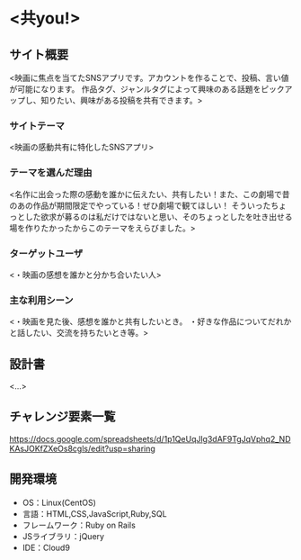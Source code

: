# <共you!>

## サイト概要
<映画に焦点を当てたSNSアプリです。アカウントを作ることで、投稿、言い値が可能になります。
作品タグ、ジャンルタグによって興味のある話題をピックアップし、知りたい、興味がある投稿を共有できます。>

### サイトテーマ
<映画の感動共有に特化したSNSアプリ>

### テーマを選んだ理由
<名作に出会った際の感動を誰かに伝えたい、共有したい！また、この劇場で昔のあの作品が期間限定でやっている！ぜひ劇場で観てほしい！
そういったちょっとした欲求が募るのは私だけではないと思い、そのちょっとしたを吐き出せる場を作りたかったからこのテーマをえらびました。>

### ターゲットユーザ
<・映画の感想を誰かと分かち合いたい人>

### 主な利用シーン
<・映画を見た後、感想を誰かと共有したいとき。
 ・好きな作品についてだれかと話したい、交流を持ちたいとき等。>

## 設計書
<...>

## チャレンジ要素一覧
<https://docs.google.com/spreadsheets/d/1p1QeUqJlg3dAF9TgJqVphq2_NDKAsJOKfZXeOs8cgls/edit?usp=sharing>

## 開発環境
- OS：Linux(CentOS)
- 言語：HTML,CSS,JavaScript,Ruby,SQL
- フレームワーク：Ruby on Rails
- JSライブラリ：jQuery
- IDE：Cloud9

